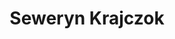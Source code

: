 ---
title: "Seweryn Krajczok"
link: ""
email: ""
description: "The Linode documentation library's profile page and submission listing for Seweryn Krajczok"
---